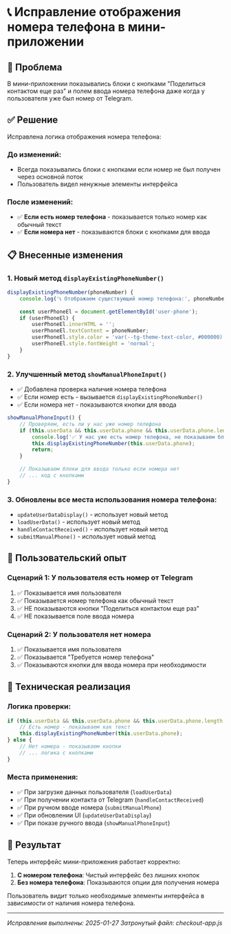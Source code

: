 # 📞 Исправление отображения номера телефона в мини-приложении

## 🎯 Проблема

В мини-приложении показывались блоки с кнопками "Поделиться контактом еще раз" и полем ввода номера телефона даже когда у пользователя уже был номер от Telegram.

## ✅ Решение

Исправлена логика отображения номера телефона:

### До изменений:
- Всегда показывались блоки с кнопками если номер не был получен через основной поток
- Пользователь видел ненужные элементы интерфейса

### После изменений:
- ✅ **Если есть номер телефона** - показывается только номер как обычный текст
- ✅ **Если номера нет** - показываются блоки с кнопками для ввода

## 📋 Внесенные изменения

### 1. Новый метод `displayExistingPhoneNumber()`
```javascript
displayExistingPhoneNumber(phoneNumber) {
    console.log('📞 Отображаем существующий номер телефона:', phoneNumber);
    
    const userPhoneEl = document.getElementById('user-phone');
    if (userPhoneEl) {
        userPhoneEl.innerHTML = '';
        userPhoneEl.textContent = phoneNumber;
        userPhoneEl.style.color = 'var(--tg-theme-text-color, #000000)';
        userPhoneEl.style.fontWeight = 'normal';
    }
}
```

### 2. Улучшенный метод `showManualPhoneInput()`
- ✅ Добавлена проверка наличия номера телефона
- ✅ Если номер есть - вызывается `displayExistingPhoneNumber()`
- ✅ Если номера нет - показываются кнопки для ввода

```javascript
showManualPhoneInput() {
    // Проверяем, есть ли у нас уже номер телефона
    if (this.userData && this.userData.phone && this.userData.phone.length > 0) {
        console.log('✅ У нас уже есть номер телефона, не показываем блоки для ввода:', this.userData.phone);
        this.displayExistingPhoneNumber(this.userData.phone);
        return;
    }
    
    // Показываем блоки для ввода только если номера нет
    // ... код с кнопками
}
```

### 3. Обновлены все места использования номера телефона:
- `updateUserDataDisplay()` - использует новый метод
- `loadUserData()` - использует новый метод  
- `handleContactReceived()` - использует новый метод
- `submitManualPhone()` - использует новый метод

## 🎨 Пользовательский опыт

### Сценарий 1: У пользователя есть номер от Telegram
1. ✅ Показывается имя пользователя
2. ✅ Показывается номер телефона как обычный текст
3. ✅ НЕ показываются кнопки "Поделиться контактом еще раз"
4. ✅ НЕ показывается поле ввода номера

### Сценарий 2: У пользователя нет номера
1. ✅ Показывается имя пользователя
2. ✅ Показывается "Требуется номер телефона"
3. ✅ Показываются кнопки для ввода номера при необходимости

## 🔧 Техническая реализация

### Логика проверки:
```javascript
if (this.userData && this.userData.phone && this.userData.phone.length > 0) {
    // Есть номер - показываем как текст
    this.displayExistingPhoneNumber(this.userData.phone);
} else {
    // Нет номера - показываем кнопки
    // ... логика с кнопками
}
```

### Места применения:
- ✅ При загрузке данных пользователя (`loadUserData`)
- ✅ При получении контакта от Telegram (`handleContactReceived`) 
- ✅ При ручном вводе номера (`submitManualPhone`)
- ✅ При обновлении UI (`updateUserDataDisplay`)
- ✅ При показе ручного ввода (`showManualPhoneInput`)

## 📱 Результат

Теперь интерфейс мини-приложения работает корректно:

1. **С номером телефона**: Чистый интерфейс без лишних кнопок
2. **Без номера телефона**: Показываются опции для получения номера

Пользователь видит только необходимые элементы интерфейса в зависимости от наличия номера телефона.

---
*Исправления выполнены: 2025-01-27*
*Затронутый файл: checkout-app.js*
